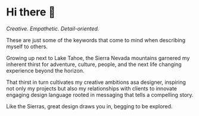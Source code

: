 # Hi there 👋

*Creative. Empathetic. Detail-oriented.*

These are just some of the keywords that come to mind when
describing myself to others. 

Growing up next to Lake Tahoe, the Sierra Nevada mountains garnered my
inherent thirst for adventure, culture, people, and the
next life changing experience beyond the horizon.

That thirst in turn cultivates my creative ambitions asa designer, inspiring not only my projects but also my relationships with clients to innovate engaging design language rooted in messaging that tells a compelling
story. 

Like the Sierras, great design draws you in, begging to be explored.


<!--
**zandrews5390/zandrews5390** is a ✨ _special_ ✨ repository because its `README.md` (this file) appears on your GitHub profile.

Here are some ideas to get you started:

- 🔭 I’m currently working on my Master's Degree in User Experience from ASU.
- 🌱 I’m currently learning HTML and CSS languages to build websites.
- 👯 I’m looking to collaborate on on translating a visual mockup of a website into the proper html/css languages to become an actual website.
- 🤔 I’m looking for help with understanding the world.
- 💬 Ask me about any Taylor Swift song lyrics.
- 📫 How to reach me: email me at zandrews5390@gmail.com or game with me on playstation - my PSN is zandrews5390 (I like consistency).
- 😄 Pronouns: he/him/his
- ⚡ Fun fact: Live Music Junkie and have seen over 200 live music acts 
-->
